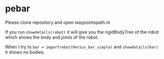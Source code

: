 # pebar

Please clone repository and open waypointspath.m

If you run ```showdetails(robot)``` it will give you the rigidBodyTree of the robot which shows the body and joints of the robot. 

When I try to ```bar = importrobot(Pectus_bar_simple)``` and ```showdetails(bar)``` it shows no bodies.



